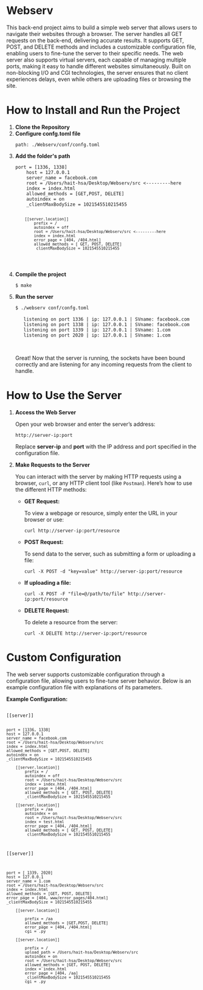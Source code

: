 <h1>Webserv</h1>
<p>This back-end project aims to build a simple web server that allows users to navigate their websites through a browser. The server handles all GET requests on the back-end, delivering accurate results. It supports GET, POST, and DELETE methods and includes a customizable configuration file, enabling users to fine-tune the server to their specific needs. The web server also supports virtual servers, each capable of managing multiple ports, making it easy to handle different websites simultaneously. Built on non-blocking I/O and CGI technologies, the server ensures that no client experiences delays, even while others are uploading files or browsing the site.</p>
<h1>How to Install and Run the Project</h1>
<ol>
   <li><strong>Clone the Repository</strong></li>
   <li><strong>Configure confg.toml file</strong></li>
   <pre><code>path: ./Webserv/conf/confg.toml</code></pre>
   <li><strong>Add the folder's path</strong></li>
   <pre><code>port = [1336, 1338]
	host = 127.0.0.1
	server_name = facebook.com
	root = /Users/hait-hsa/Desktop/Webserv/src <---------here
	index = index.html
	allowed_methods = [GET,POST, DELETE]
	autoindex = on
	_clientMaxBodySize = 1021545510215455

		[[server.location]]
			prefix = /
			autoindex = off
			root = /Users/hait-hsa/Desktop/Webserv/src <---------here
			index = index.html
			error_page = [404, /404.html]
			allowed_methods = [ GET, POST, DELETE]
			_clientMaxBodySize = 1021545510215455
   </code></pre>
   <li><strong>Compile the project</strong></li>
   <pre><code>$ make</code></pre>
   <li><strong>Run the server</strong></li>
   <pre><code>$ ./webserv conf/confg.toml</code>
   <code>
   listening on port 1336 | ip: 127.0.0.1 | SVname: facebook.com
   listening on port 1338 | ip: 127.0.0.1 | SVname: facebook.com
   listening on port 1339 | ip: 127.0.0.1 | SVname: 1.com
   listening on port 2020 | ip: 127.0.0.1 | SVname: 1.com
   </code>
   </pre>
   <p>Great! Now that the server is running, the sockets have been bound correctly and are listening for any incoming requests from the client to handle.</p>
</ol>
<h1>How to Use the Server</h1>
<ol>
   <li><strong>Access the Web Server</strong></li>
   <p>Open your web browser and enter the server’s address:</p>
   <pre><code>http://server-ip:port</code></pre>
   <p>Replace <strong>server-ip</strong> and <strong>port</strong> with the IP address and port specified in the configuration file.</p>
   <li><strong>Make Requests to the Server</strong></li>
   <p>You can interact with the server by making HTTP requests using a browser, <code>curl</code>, or any HTTP client tool (like <code>Postman</code>). Here’s how to use the different HTTP methods:</p>
   <ul>
      <li><strong>GET Request:</strong></li>
      <p>To view a webpage or resource, simply enter the URL in your browser or use:</p>
         <pre><code>curl http://server-ip:port/resource</code></pre>
      <li><strong>POST Request:</strong></li>
      <p>To send data to the server, such as submitting a form or uploading a file:</p>
         <pre><code>curl -X POST -d "key=value" http://server-ip:port/resource</code></pre>
      <li><strong>If uploading a file:</strong></li>
         <pre><code>curl -X POST -F "file=@/path/to/file" http://server-ip:port/resource</code></pre>
      <li><strong>DELETE Request:</strong></li>
      <p>To delete a resource from the server:</p>
         <pre><code>curl -X DELETE http://server-ip:port/resource</code></pre>
   </ul>
</ol>
<h1>Custom Configuration</h1>
<p>The web server supports customizable configuration through a configuration file, allowing users to fine-tune server behavior. Below is an example configuration file with explanations of its parameters.</p>
<p><strong>Example Configuration:</strong></p>
<pre><code>
[[server]]

	port = [1336, 1338]
	host = 127.0.0.1
	server_name = facebook.com
	root = /Users/hait-hsa/Desktop/Webserv/src
	index = index.html
	allowed_methods = [GET,POST, DELETE]
	autoindex = on
	_clientMaxBodySize = 1021545510215455

		[[server.location]]
			prefix = /
			autoindex = off
			root = /Users/hait-hsa/Desktop/Webserv/src
			index = index.html
			error_page = [404, /404.html]
			allowed_methods = [ GET, POST, DELETE]
			_clientMaxBodySize = 1021545510215455

		[[server.location]]
			prefix = /aa
			autoindex = on
			root = /Users/hait-hsa/Desktop/Webserv/src
			index = test.html
			error_page = [404, /404.html]
			allowed_methods = [ GET, POST, DELETE]
			_clientMaxBodySize = 1021545510215455


[[server]]

	port = [ 1339, 2020]
	host = 127.0.0.1
	server_name = 1.com
	root = /Users/hait-hsa/Desktop/Webserv/src
	index = index.html
	allowed_methods = [GET, POST, DELETE]
	error_page = [404, www/error_pages/404.html]
	_clientMaxBodySize = 1021545510215455

		[[server.location]]

			prefix = /aa
			allowed_methods = [GET,POST, DELETE]
			error_page = [404, /404.html]
			cgi = .py

		[[server.location]]
		
			prefix = /
			upload_path = /Users/hait-hsa/Desktop/Webserv/src
			autoindex = on
			root = /Users/hait-hsa/Desktop/Webserv/src
			allowed_methods = [GET, POST, DELETE]
			index = index.html
			error_page = [404, /aa]
			_clientMaxBodySize = 1021545510215455
			cgi = .py

</code></pre>
